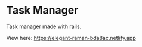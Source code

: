 # Task Manager

Task manager made with rails. 

View here: https://elegant-raman-bda8ac.netlify.app
